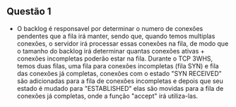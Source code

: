 ## Questão 1

- O backlog é responsavel por determinar o numero de conexões pendentes que a fila irá manter, sendo que, quando temos multiplas conexões, o servidor irá processar essas conexões na fila, de modo que o tamanho do backlog irá determinar quantas conexões ativas + conexões incompletas poderão estar na fila. Durante o TCP 3WHS, temos duas filas, uma fila para conexões incompletas (fila SYN) e fila das conexões já completas, conexões com o estado "SYN RECEIVED" são adicionadas para a fila de conexões incompletas e depois que seu estado é mudado para "ESTABLISHED" elas são movidas para a fila de conexões já completas, onde a função "accept" irá utiliza-las.
